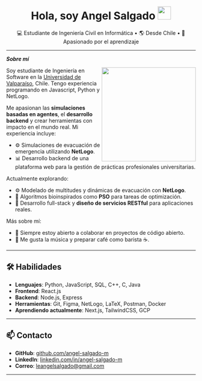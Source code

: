 <h1 align="center"> Hola, soy Angel Salgado <img src="https://media.giphy.com/media/hvRJCLFzcasrR4ia7z/giphy.gif" width="35"> </h1>

<p align="center">
  💻 Estudiante de Ingeniería Civil en Informática • 🌎 Desde Chile • 🧠 Apasionado por el aprendizaje
</p>

---

***Sobre mí***

<img align="right" width=250px src="https://i.imgur.com/QnWs2mu.gif">

Soy estudiante de Ingeniería en Software en la [Universidad de Valparaíso](https://informatica.uv.cl/), Chile. Tengo experiencia programando en Javascript, Python y NetLogo.

Me apasionan las **simulaciones basadas en agentes**, el **desarrollo backend** y crear herramientas con impacto en el mundo real. Mi experiencia incluye:

- ⚙️ Simulaciones de evacuación de emergencia utilizando **NetLogo**.
- 📊 Desarrollo backend de una plataforma web para la gestión de prácticas profesionales universitarias.

Actualmente explorando:
- ⚙️ Modelado de multitudes y dinámicas de evacuación con **NetLogo**.
- 🧠 Algoritmos bioinspirados como **PSO** para tareas de optimización.
- 🧰 Desarrollo full-stack y **diseño de servicios RESTful** para aplicaciones reales.

Más sobre mí:

- 🔭 Siempre estoy abierto a colaborar en proyectos de código abierto.
- 🎵 Me gusta la música y preparar café como barista ☕.

---

## 🛠️ Habilidades

- **Lenguajes**: Python, JavaScript, SQL, C++, C, Java  
- **Frontend**: React.js  
- **Backend**: Node.js, Express  
- **Herramientas**: Git, Figma, NetLogo, LaTeX, Postman, Docker  
- **Aprendiendo actualmente**: Next.js, TailwindCSS, GCP

---

## 📫 Contacto

- **GitHub**: [github.com/angel-salgado-m](https://github.com/angel-salgado-m)  
- **LinkedIn**: [linkedin.com/in/angel-salgado-m](https://www.linkedin.com/in/angel-salgado-m/)  
- **Correo**: leangelsalgado@gmail.com

---